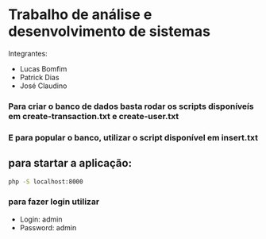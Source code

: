 # Trabalho de análise e desenvolvimento de sistemas

Integrantes:
- Lucas Bomfim
- Patrick Dias
- José Claudino

### Para criar o banco de dados basta rodar os scripts disponíveís em create-transaction.txt e create-user.txt

### E para popular o banco, utilizar o script disponível em insert.txt

## para startar a aplicação:
```bash
php -S localhost:8000
```
### para fazer login utilizar
- Login: admin
- Password: admin 

